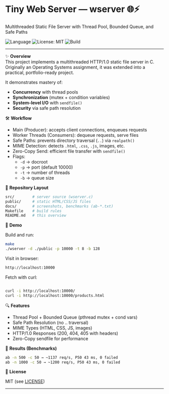 # Tiny Web Server — wserver 🌐⚡  
Multithreaded Static File Server with Thread Pool, Bounded Queue, and Safe Paths  

![Language](https://img.shields.io/badge/language-C-blue.svg) 
![License: MIT](https://img.shields.io/badge/License-MIT-green.svg) 
![Build](https://img.shields.io/badge/build-Makefile-orange.svg)  

---

✨ **Overview**  
This project implements a multithreaded HTTP/1.0 static file server in C.  
Originally an Operating Systems assignment, it was extended into a practical, portfolio-ready project.  

It demonstrates mastery of:  
- **Concurrency** with thread pools  
- **Synchronization** (mutex + condition variables)  
- **System-level I/O** with `sendfile()`  
- **Security** via safe path resolution  

🛠️ **Workflow**  
- Main (Producer): accepts client connections, enqueues requests  
- Worker Threads (Consumers): dequeue requests, serve files  
- Safe Paths: prevents directory traversal (`..`) via `realpath()`  
- MIME Detection: detects `.html`, `.css`, `.js`, images, etc.  
- Zero-Copy Send: efficient file transfer with `sendfile()`  
- Flags:  
  - `-d` → docroot  
  - `-p` → port (default 10000)  
  - `-t` → number of threads  
  - `-b` → queue size  

📁 **Repository Layout**  
```bash
src/        # server source (wserver.c)
public/     # static HTML/CSS/JS files
docs/       # screenshots, benchmarks (ab-*.txt)
Makefile    # build rules
README.md   # this overview
```

🚦 **Demo**

Build and run:

```bash
make
./wserver -d ./public -p 10000 -t 8 -b 128
```

Visit in browser:

```bash
http://localhost:10000
```

Fetch with curl:

```bash

curl -i http://localhost:10000/
curl -i http://localhost:10000/products.html
```

🔍 **Features**

- Thread Pool + Bounded Queue (pthread mutex + cond vars)
- Safe Path Resolution (no .. traversal)
- MIME Types (HTML, CSS, JS, images)
- HTTP/1.0 Responses (200, 404, 405 with headers)
- Zero-Copy sendfile for performance

🚦 **Results (Benchmarks)**

```bash
ab -n 500 -c 50 → ~1137 req/s, P50 43 ms, 0 failed
ab -n 1000 -c 50 → ~1200 req/s, P50 43 ms, 0 failed
```

📜 **License**

MIT (see [LICENSE](LICENSE))

---
